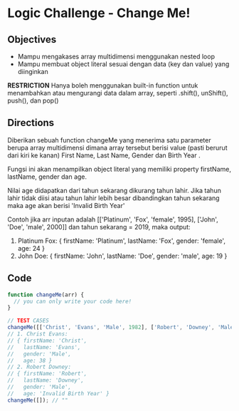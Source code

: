 
# Logic Challenge - Change Me!

## Objectives
- Mampu mengakases array multidimensi menggunakan nested loop
- Mampu membuat object literal sesuai dengan data (key dan value) yang diinginkan

**RESTRICTION**
Hanya boleh menggunakan built-in function untuk menambahkan atau mengurangi data dalam array, seperti .shift(), unShift(), push(), dan pop()

## Directions

Diberikan sebuah function changeMe yang menerima satu parameter berupa array multidimensi dimana array tersebut berisi value (pasti berurut dari kiri ke kanan) First Name, Last Name, Gender dan Birth Year .

Fungsi ini akan menampilkan object literal yang memiliki property firstName, lastName, gender dan age.

Nilai age didapatkan dari tahun sekarang dikurang tahun lahir. Jika tahun lahir tidak diisi atau tahun lahir lebih besar dibandingkan tahun sekarang maka age akan berisi 'Invalid Birth Year'

Contoh jika arr inputan adalah [['Platinum', 'Fox', 'female', 1995], ['John', 'Doe', 'male', 2000]] dan tahun sekarang = 2019, maka output:
1. Platinum Fox:
{ firstName: 'Platinum',
  lastName: 'Fox',
  gender: 'female',
  age: 24 }
2. John Doe:
{ firstName: 'John', lastName: 'Doe', gender: 'male', age: 19 }

## Code

```JavaScript
function changeMe(arr) {
  // you can only write your code here!
}

// TEST CASES
changeMe([['Christ', 'Evans', 'Male', 1982], ['Robert', 'Downey', 'Male']]); 
// 1. Christ Evans:
// { firstName: 'Christ',
//   lastName: 'Evans',
//   gender: 'Male',
//   age: 38 }
// 2. Robert Downey:
// { firstName: 'Robert',
//   lastName: 'Downey',
//   gender: 'Male',
//   age: 'Invalid Birth Year' }
changeMe([]); // ""
```